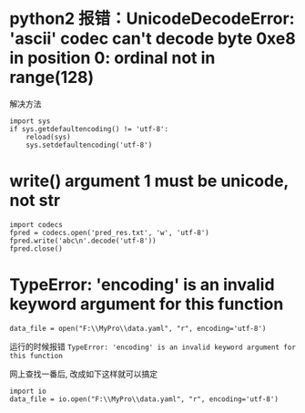 # python2 报错：UnicodeDecodeError: 'ascii' codec can't decode byte 0xe8 in position 0: ordinal not in range(128)

解决方法

```
import sys
if sys.getdefaultencoding() != 'utf-8':
    reload(sys)
    sys.setdefaultencoding('utf-8')
```

# write() argument 1 must be unicode, not str 

```
import codecs
fpred = codecs.open('pred_res.txt', 'w', 'utf-8')
fpred.write('abc\n'.decode('utf-8'))
fpred.close()
```

# TypeError: 'encoding' is an invalid keyword argument for this function

```
data_file = open("F:\\MyPro\\data.yaml", "r", encoding='utf-8')
```
运行的时候报错 `TypeError: 'encoding' is an invalid keyword argument for this function`

网上查找一番后, 改成如下这样就可以搞定
```
import io
data_file = io.open("F:\\MyPro\\data.yaml", "r", encoding='utf-8')
```
